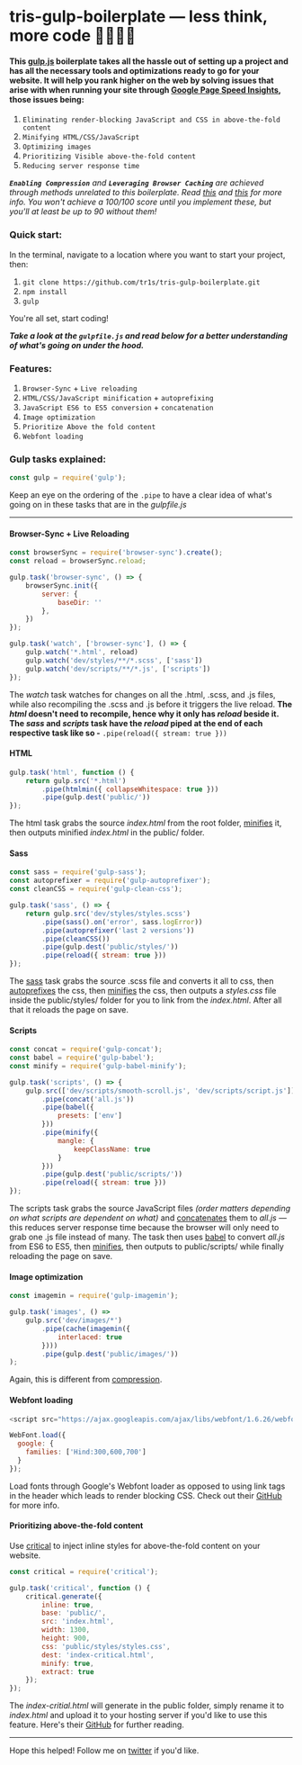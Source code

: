 # tris-gulp-boilerplate — less think, more code 👩‍💻👨‍💻

#### This [gulp.js](https://gulpjs.com/) boilerplate takes all the hassle out of setting up a project and has all the necessary tools and optimizations ready to go for your website. It will help you rank higher on the web by solving issues that arise with when running your site through [Google Page Speed Insights](https://developers.google.com/speed/pagespeed/insights/), those issues being:

1. `Eliminating render-blocking JavaScript and CSS in above-the-fold content`
3. `Minifying HTML/CSS/JavaScript`
4. `Optimizing images`
5. `Prioritizing Visible above-the-fold content`
5. `Reducing server response time`

_**`Enabling Compression`** and **`Leveraging Browser Caching`** are achieved through methods unrelated to this boilerplate. Read [this](https://developers.google.com/speed/docs/insights/EnableCompression) and [this](https://developers.google.com/speed/docs/insights/LeverageBrowserCaching) for more info. You won't achieve a 100/100 score until you implement these, but you'll at least be up to 90 without them!_

### Quick start:

In the terminal, navigate to a location where you want to start your project, then:

1. `git clone https://github.com/tr1s/tris-gulp-boilerplate.git`
2. `npm install`
3. `gulp`

You're all set, start coding!

**_Take a look at the `gulpfile.js` and read below for a better understanding of what's going on under the hood._**

### Features:

1. `Browser-Sync` + `Live reloading`
2. `HTML/CSS/JavaScript minification` + `autoprefixing`
3. `JavaScript ES6 to ES5 conversion` + `concatenation`
4. `Image optimization`
5. `Prioritize Above the fold content`
6. `Webfont loading`

### Gulp tasks explained:

```javascript
const gulp = require('gulp');
```

Keep an eye on the ordering of the `.pipe` to have a clear idea of what's going on in these tasks that are in the _gulpfile.js_

___

#### Browser-Sync + Live Reloading

```javascript
const browserSync = require('browser-sync').create();
const reload = browserSync.reload;
```

```javascript
gulp.task('browser-sync', () => {
    browserSync.init({
        server: {
            baseDir: ''
        },
    })
});
```

```javascript
gulp.task('watch', ['browser-sync'], () => {
    gulp.watch('*.html', reload)
    gulp.watch('dev/styles/**/*.scss', ['sass'])
    gulp.watch('dev/scripts/**/*.js', ['scripts'])
});
```

The _watch_ task watches for changes on all the .html, .scss, and .js files, while also recompiling the .scss and .js before it triggers the live reload. **The _html_ doesn't need to recompile, hence why it only has _reload_ beside it. The _sass_ and _scripts_ task have the _reload_ piped at the end of each respective task like so -** `.pipe(reload({ stream: true }))`

#### HTML

```javascript
gulp.task('html', function () {
    return gulp.src('*.html')
        .pipe(htmlmin({ collapseWhitespace: true }))
        .pipe(gulp.dest('public/'))
});
```

The html task grabs the source _index.html_ from the root folder, [minifies](https://www.npmjs.com/package/gulp-htmlmin) it, then outputs minified _index.html_ in the public/ folder.

#### Sass

```javascript
const sass = require('gulp-sass');
const autoprefixer = require('gulp-autoprefixer');
const cleanCSS = require('gulp-clean-css');
```

```javascript
gulp.task('sass', () => {
    return gulp.src('dev/styles/styles.scss')
        .pipe(sass().on('error', sass.logError))
        .pipe(autoprefixer('last 2 versions'))
        .pipe(cleanCSS())
        .pipe(gulp.dest('public/styles/'))
        .pipe(reload({ stream: true }))
});
```

The [sass](https://www.npmjs.com/package/gulp-sass) task  grabs the source .scss file and converts it all to css, then [autoprefixes](https://www.npmjs.com/package/gulp-autoprefixer) the css, then [minifies](https://www.npmjs.com/package/gulp-clean-css) the css, then outputs a _styles.css_ file inside the public/styles/ folder for you to link from the _index.html_. After all that it reloads the page on save.

#### Scripts

```javascript
const concat = require('gulp-concat');
const babel = require('gulp-babel');
const minify = require('gulp-babel-minify');
```

```javascript
gulp.task('scripts', () => {
    gulp.src(['dev/scripts/smooth-scroll.js', 'dev/scripts/script.js'])
        .pipe(concat('all.js'))
        .pipe(babel({
            presets: ['env']
        }))
        .pipe(minify({
            mangle: {
                keepClassName: true
            }
        }))
        .pipe(gulp.dest('public/scripts/'))
        .pipe(reload({ stream: true }))
});
```

The scripts task grabs the source JavaScript files _(order matters depending on what scripts are dependent on what)_ and [concatenates](https://www.npmjs.com/package/gulp-concat) them to _all.js_ — this reduces server response time because the browser will only need to grab one .js file instead of many. The task then uses [babel](https://www.npmjs.com/package/gulp-babel) to convert _all.js_ from ES6 to ES5, then [minifies](https://www.npmjs.com/package/gulp-babel-minify), then outputs to public/scripts/ while finally reloading the page on save.

#### Image optimization

```javascript
const imagemin = require('gulp-imagemin');
```

```javascript
gulp.task('images', () =>
    gulp.src('dev/images/*')
        .pipe(cache(imagemin({
            interlaced: true
        })))
        .pipe(gulp.dest('public/images/'))
);
```

Again, this is different from [compression](https://developers.google.com/speed/docs/insights/EnableCompression).

#### Webfont loading

```javascript
<script src="https://ajax.googleapis.com/ajax/libs/webfont/1.6.26/webfont.js"></script>
```

```javascript
WebFont.load({
  google: {
    families: ['Hind:300,600,700']
  }
});
```

Load fonts through Google's Webfont loader as opposed to using link tags in the header which leads to render blocking CSS. Check out their [GitHub](https://github.com/typekit/webfontloader) for more info.

#### Prioritizing above-the-fold content

Use [critical](https://github.com/addyosmani/critical) to inject inline styles for above-the-fold content on your website.

```javascript
const critical = require('critical');
```

```javascript
gulp.task('critical', function () {
    critical.generate({
        inline: true,
        base: 'public/',
        src: 'index.html',
        width: 1300,
        height: 900,
        css: 'public/styles/styles.css',
        dest: 'index-critical.html',
        minify: true,
        extract: true
    });
});
```

The _index-critial.html_ will generate in the public folder, simply rename it to _index.html_ and upload it to your hosting server if you'd like to use this feature. Here's their [GitHub](https://github.com/addyosmani/critical) for further reading.

___

Hope this helped! Follow me on [twitter](https://twitter.com/triscodes) if you'd like.
